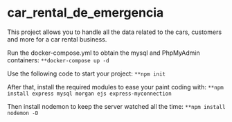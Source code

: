 # car_rental_de_emergencia
This project allows you to handle all the data related to the cars, customers and more for a car rental business.

Run the docker-compose.yml to obtain the mysql and PhpMyAdmin containers:
`**docker-compose up -d`

Use the following code to start your project:
`**npm init`

After that, install the required modules to ease your paint coding with:
`**npm install express mysql morgan ejs express-myconnection`

Then install nodemon to keep the server watched all the time:
`**npm install nodemon -D`
